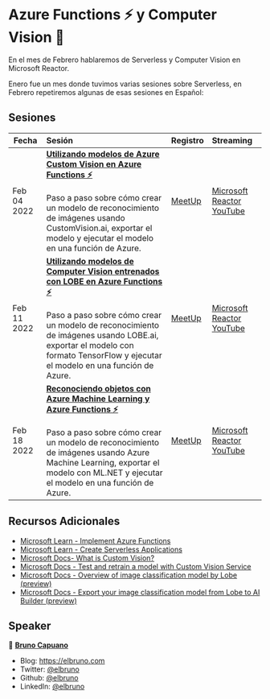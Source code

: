 # Azure Functions ⚡ y Computer Vision 👀

En el mes de Febrero hablaremos de Serverless y Computer Vision en Microsoft Reactor.

Enero fue un mes donde tuvimos varias sesiones sobre Serverless, en Febrero repetiremos algunas de esas sesiones en Español:

## Sesiones

Fecha | Sesión |  Registro  | Streaming
---       | :---   | :--- | :---
Feb 04 2022 | **[Utilizando modelos de Azure Custom Vision en Azure Functions ⚡](https://aka.ms/CustomVisionAndAzureFunctionsGitHub)** <br><br>Paso a paso sobre cómo crear un modelo de reconocimiento de imágenes usando CustomVision.ai, exportar el modelo y ejecutar el modelo en una función de Azure.|  [MeetUp](https://www.meetup.com/Microsoft-Reactor-Toronto/events/283245416/)      | [Microsoft Reactor YouTube](https://aka.ms/UtilizandomodelosFeb4)
Feb 11 2022 | **[Utilizando modelos de Computer Vision entrenados con LOBE en Azure Functions ⚡](https://aka.ms/LobeAndAzureFunctionsGitHub)** <br><br>Paso a paso sobre cómo crear un modelo de reconocimiento de imágenes usando LOBE.ai, exportar el modelo con formato TensorFlow y ejecutar el modelo en una función de Azure.| [MeetUp](https://www.meetup.com/Microsoft-Reactor-Toronto/events/283244375/) | [Microsoft Reactor YouTube](https://aka.ms/LOBE_Feb11)      
Feb 18 2022 | **[Reconociendo objetos con Azure Machine Learning y Azure Functions ⚡](https://www.meetup.com/Microsoft-Reactor-Toronto/events/283242908/)**  <br><br>Paso a paso sobre cómo crear un modelo de reconocimiento de imágenes usando Azure Machine Learning, exportar el modelo con ML.NET y ejecutar el modelo en una función de Azure.| [MeetUp](https://www.meetup.com/Microsoft-Reactor-Toronto/events/283242908/)        | [Microsoft Reactor YouTube](https://aka.ms/sinservidorFeb18)

## Recursos Adicionales

- [Microsoft Learn - Implement Azure Functions](https://aka.ms/AzureFunctions-ci)
- [Microsoft Learn - Create Serverless Applications](https://aka.ms/CreateServerlessApps-ci)
- [Microsoft Docs- What is Custom Vision?](https://aka.ms/CustomVision-ci)
- [Microsoft Docs - Test and retrain a model with Custom Vision Service](https://aka.ms/CustomVisionService-ci)
- [Microsoft Docs - Overview of image classification model by Lobe (preview)](https://docs.microsoft.com/ai-builder/lobe-overview)
- [Microsoft Docs - Export your image classification model from Lobe to AI Builder (preview)](https://docs.microsoft.com/ai-builder/lobe-export)

## Speaker

👤 **[Bruno Capuano](http://aka.ms/elbruno)**

* Blog: https://elbruno.com
* Twitter: [@elbruno](https://twitter.com/elbruno)
* Github: [@elbruno](https://github.com/elbruno)
* LinkedIn: [@elbruno](https://linkedin.com/in/elbruno)